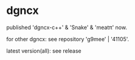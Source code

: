 # dgncx
published 'dgncx-c++' & 'Snake' & 'meatπ' now.

for other dgncx: see repository 'g9mee' | '41105'.

latest version(all): see release

